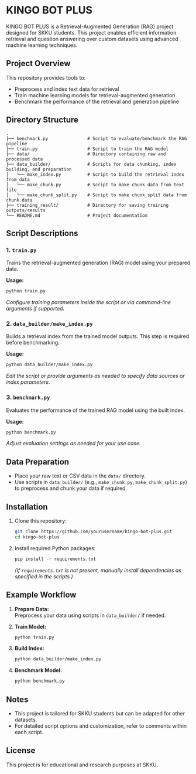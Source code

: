 # KINGO BOT PLUS

KINGO BOT PLUS is a Retrieval-Augmented Generation (RAG) project designed for SKKU students. This project enables efficient information retrieval and question answering over custom datasets using advanced machine learning techniques.

## Project Overview

This repository provides tools to:
- Preprocess and index text data for retrieval
- Train machine learning models for retrieval-augmented generation
- Benchmark the performance of the retrieval and generation pipeline

## Directory Structure

```
.
├── benchmark.py               # Script to evaluate/benchmark the RAG pipeline
├── train.py                   # Script to train the RAG model
├── data/                      # Directory containing raw and processed data
├── data_builder/              # Scripts for data chunking, index building, and preparation
│   └── make_index.py          # Script to build the retrieval index from data
│   └── make_chunk.py          # Script to make chunk data from text file
│   └── make_chunk_split.py    # Script to make chunk_split data from chunk data
├── training_result/           # Directory for saving training outputs/results
└── README.md                  # Project documentation
```

## Script Descriptions

### 1. `train.py`
Trains the retrieval-augmented generation (RAG) model using your prepared data.

**Usage:**
```bash
python train.py
```
*Configure training parameters inside the script or via command-line arguments if supported.*

### 2. `data_builder/make_index.py`
Builds a retrieval index from the trained model outputs. This step is required before benchmarking.

**Usage:**
```bash
python data_builder/make_index.py
```
*Edit the script or provide arguments as needed to specify data sources or index parameters.*

### 3. `benchmark.py`
Evaluates the performance of the trained RAG model using the built index.

**Usage:**
```bash
python benchmark.py
```
*Adjust evaluation settings as needed for your use case.*

## Data Preparation

- Place your raw text or CSV data in the `data/` directory.
- Use scripts in `data_builder/` (e.g., `make_chunk.py`, `make_chunk_split.py`) to preprocess and chunk your data if required.

## Installation

1. Clone this repository:
    ```bash
    git clone https://github.com/yourusername/kingo-bot-plus.git
    cd kingo-bot-plus
    ```
2. Install required Python packages:
    ```bash
    pip install -r requirements.txt
    ```
    *(If `requirements.txt` is not present, manually install dependencies as specified in the scripts.)*

## Example Workflow

1. **Prepare Data:**  
   Preprocess your data using scripts in `data_builder/` if needed.

2. **Train Model:**  
   ```bash
   python train.py
   ```

3. **Build Index:**  
   ```bash
   python data_builder/make_index.py
   ```

4. **Benchmark Model:**  
   ```bash
   python benchmark.py
   ```

## Notes

- This project is tailored for SKKU students but can be adapted for other datasets.
- For detailed script options and customization, refer to comments within each script.

## License

This project is for educational and research purposes at SKKU.
